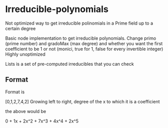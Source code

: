 # Irreducible-polynomials
Not optimized way to get irreducible polinomials in a Prime field up to a certain degree

Basic node implementation to get irreducible polynomials. Change primo (prime number) and gradoMax (max degree) and whether you want the first coefficient to be 1 or not (monici, true for 1, false for every invertible integer)
Highly unoptimized

Lists is a set of pre-computed irreducibles that you can check

## Format

Format is

[0,1,2,7,4,2]
Growing left to right, degree of the x to which it is a coefficient

the above would be

0 + 1x + 2x^2 + 7x^3 + 4x^4 + 2x^5
